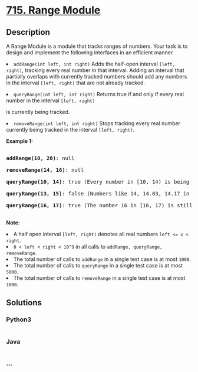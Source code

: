 # [715. Range Module](https://leetcode.com/problems/range-module)

## Description
<p>A Range Module is a module that tracks ranges of numbers. Your task is to design and implement the following interfaces in an efficient manner.</p>



<p><li><code>addRange(int left, int right)</code> Adds the half-open interval <code>[left, right)</code>, tracking every real number in that interval.  Adding an interval that partially overlaps with currently tracked numbers should add any numbers in the interval <code>[left, right)</code> that are not already tracked.</li></p>



<p><li><code>queryRange(int left, int right)</code> Returns true if and only if every real number in the interval <code>[left, right)</code>

 is currently being tracked.</li></p>



<p><li><code>removeRange(int left, int right)</code> Stops tracking every real number currently being tracked in the interval <code>[left, right)</code>.</li></p>



<p><b>Example 1:</b><br />

<pre>

<b>addRange(10, 20)</b>: null

<b>removeRange(14, 16)</b>: null

<b>queryRange(10, 14)</b>: true (Every number in [10, 14) is being tracked)

<b>queryRange(13, 15)</b>: false (Numbers like 14, 14.03, 14.17 in [13, 15) are not being tracked)

<b>queryRange(16, 17)</b>: true (The number 16 in [16, 17) is still being tracked, despite the remove operation)

</pre>

</p>



<p><b>Note:</b>

<li>A half open interval <code>[left, right)</code> denotes all real numbers <code>left <= x < right</code>.</li>



<li><code>0 < left < right < 10^9</code> in all calls to <code>addRange, queryRange, removeRange</code>.</li>

<li>The total number of calls to <code>addRange</code> in a single test case is at most <code>1000</code>.</li>

<li>The total number of calls to <code>queryRange</code> in a single test case is at most <code>5000</code>.</li>

<li>The total number of calls to <code>removeRange</code> in a single test case is at most <code>1000</code>.</li>

</p>


## Solutions


<!-- tabs:start -->

### **Python3**

```python

```

### **Java**

```java

```

### **...**
```

```

<!-- tabs:end -->